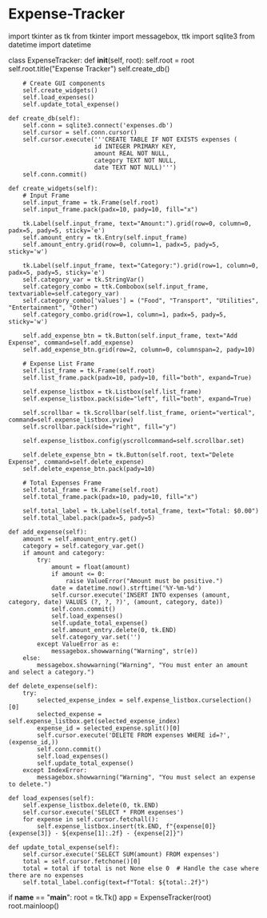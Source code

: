 # Expense-Tracker

import tkinter as tk
from tkinter import messagebox, ttk
import sqlite3
from datetime import datetime

class ExpenseTracker:
    def __init__(self, root):
        self.root = root
        self.root.title("Expense Tracker")
        self.create_db()
        
        # Create GUI components
        self.create_widgets()
        self.load_expenses()
        self.update_total_expense()

    def create_db(self):
        self.conn = sqlite3.connect('expenses.db')
        self.cursor = self.conn.cursor()
        self.cursor.execute('''CREATE TABLE IF NOT EXISTS expenses (
                            id INTEGER PRIMARY KEY,
                            amount REAL NOT NULL,
                            category TEXT NOT NULL,
                            date TEXT NOT NULL)''')
        self.conn.commit()

    def create_widgets(self):
        # Input Frame
        self.input_frame = tk.Frame(self.root)
        self.input_frame.pack(padx=10, pady=10, fill="x")

        tk.Label(self.input_frame, text="Amount:").grid(row=0, column=0, padx=5, pady=5, sticky='e')
        self.amount_entry = tk.Entry(self.input_frame)
        self.amount_entry.grid(row=0, column=1, padx=5, pady=5, sticky='w')

        tk.Label(self.input_frame, text="Category:").grid(row=1, column=0, padx=5, pady=5, sticky='e')
        self.category_var = tk.StringVar()
        self.category_combo = ttk.Combobox(self.input_frame, textvariable=self.category_var)
        self.category_combo['values'] = ("Food", "Transport", "Utilities", "Entertainment", "Other")
        self.category_combo.grid(row=1, column=1, padx=5, pady=5, sticky='w')

        self.add_expense_btn = tk.Button(self.input_frame, text="Add Expense", command=self.add_expense)
        self.add_expense_btn.grid(row=2, column=0, columnspan=2, pady=10)

        # Expense List Frame
        self.list_frame = tk.Frame(self.root)
        self.list_frame.pack(padx=10, pady=10, fill="both", expand=True)

        self.expense_listbox = tk.Listbox(self.list_frame)
        self.expense_listbox.pack(side="left", fill="both", expand=True)

        self.scrollbar = tk.Scrollbar(self.list_frame, orient="vertical", command=self.expense_listbox.yview)
        self.scrollbar.pack(side="right", fill="y")

        self.expense_listbox.config(yscrollcommand=self.scrollbar.set)

        self.delete_expense_btn = tk.Button(self.root, text="Delete Expense", command=self.delete_expense)
        self.delete_expense_btn.pack(pady=10)

        # Total Expenses Frame
        self.total_frame = tk.Frame(self.root)
        self.total_frame.pack(padx=10, pady=10, fill="x")

        self.total_label = tk.Label(self.total_frame, text="Total: $0.00")
        self.total_label.pack(padx=5, pady=5)

    def add_expense(self):
        amount = self.amount_entry.get()
        category = self.category_var.get()
        if amount and category:
            try:
                amount = float(amount)
                if amount <= 0:
                    raise ValueError("Amount must be positive.")
                date = datetime.now().strftime('%Y-%m-%d')
                self.cursor.execute('INSERT INTO expenses (amount, category, date) VALUES (?, ?, ?)', (amount, category, date))
                self.conn.commit()
                self.load_expenses()
                self.update_total_expense()
                self.amount_entry.delete(0, tk.END)
                self.category_var.set('')
            except ValueError as e:
                messagebox.showwarning("Warning", str(e))
        else:
            messagebox.showwarning("Warning", "You must enter an amount and select a category.")

    def delete_expense(self):
        try:
            selected_expense_index = self.expense_listbox.curselection()[0]
            selected_expense = self.expense_listbox.get(selected_expense_index)
            expense_id = selected_expense.split()[0]
            self.cursor.execute('DELETE FROM expenses WHERE id=?', (expense_id,))
            self.conn.commit()
            self.load_expenses()
            self.update_total_expense()
        except IndexError:
            messagebox.showwarning("Warning", "You must select an expense to delete.")

    def load_expenses(self):
        self.expense_listbox.delete(0, tk.END)
        self.cursor.execute('SELECT * FROM expenses')
        for expense in self.cursor.fetchall():
            self.expense_listbox.insert(tk.END, f"{expense[0]} {expense[3]} - ${expense[1]:.2f} - {expense[2]}")

    def update_total_expense(self):
        self.cursor.execute('SELECT SUM(amount) FROM expenses')
        total = self.cursor.fetchone()[0]
        total = total if total is not None else 0  # Handle the case where there are no expenses
        self.total_label.config(text=f"Total: ${total:.2f}")

if __name__ == "__main__":
    root = tk.Tk()
    app = ExpenseTracker(root)
    root.mainloop()

